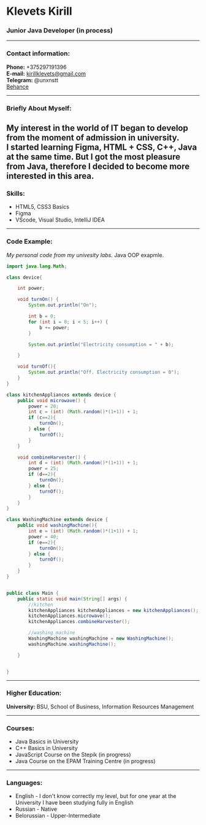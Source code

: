 # Klevets Kirill
### Junior Java Developer (in process)

---

### Contact information:

**Phone:** +375297191396<br>
**E-mail:** kirillklevets@gmail.com<br>
**Telegram:** @unxnstt<br>
[Behance](https://www.behance.net/kirillandreev4)

---

### Briefly About Myself:

My interest in the world of IT began to develop from the moment of admission in university. <br>
I started learning Figma, HTML + CSS, C++, Java at the same time. But I got the most pleasure from Java, therefore I decided to become more interested in this area.
---

### Skills:

- HTML5, CSS3 Basics
- Figma
- VScode, Visual Studio, IntelliJ IDEA
---

### Code Example:

*My personal code from my univesity labs.* Java OOP exapmle.
```java
import java.lang.Math;

class device{

    int power;

    void turnOn() {
        System.out.println("On");

        int b = 0;
        for (int i = 0; i < 5; i++) {
            b += power;
        }

        System.out.println("Electricity consumption = " + b);

    }

    void turnOf(){
        System.out.println("Off. Electricity consumption = 0");
    }
}

class kitchenAppliances extends device {
    public void microwave() {
        power = 20;
        int c = (int) (Math.random()*(1+1)) + 1;
        if (c==2){
            turnOn();
        } else {
            turnOf();
        }
    }

    void combineHarvester() {
        int d = (int) (Math.random()*(1+1)) + 1;
        power = 25;
        if (d==2){
            turnOn();
        } else {
            turnOf();
        }
    }
}

class WashingMachine extends device {
    public void washingMachine(){
        int e = (int) (Math.random()*(1+1)) + 1;
        power = 40;
        if (e==2){
            turnOn();
        } else {
            turnOf();
        }
    }
}


public class Main {
    public static void main(String[] args) {
        //kitchen
        kitchenAppliances kitchenAppliances = new kitchenAppliances();
        kitchenAppliances.microwave();
        kitchenAppliances.combineHarvester();

        //washing machine
        WashingMachine washingMachine = new WashingMachine();
        washingMachine.washingMachine();

    }


}
```
--- 

### Higher Education:

**University:** BSU, School of Business, Information Resources Management

---

### Courses:

- Java Basics in University
- C++ Basics in University
- JavaScript Course on the Stepik (in progress)
- Java Course on the EPAM Training Centre (in progress)
---

### Languages:

- English \- I don't know correctly my level, but for one year at the University I have been studying fully in English
- Russian \- Native
- Belorussian \- Upper-Intermediate
